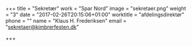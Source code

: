 +++
title = "Sekretær"
work = "Spar Nord"
image = "sekretaer.png"
weight = "3"
date = "2017-02-26T20:15:06+01:00"
worktitle = "afdelingsdirektør"
phone = ""
name = "Klaus H. Frederiksen"
email = "sekretaer@kimbrerfesten.dk"

+++

